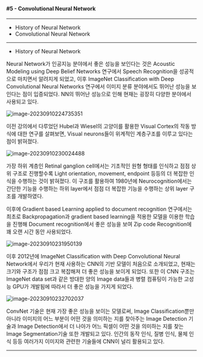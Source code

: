 #### #5 - Convolutional Neural Network

****

* History of Neural Network
* Convolutional Neural Network

****

* History of Neural Network

Neural Network가 인공지능 분야에서 좋은 성능을 보인다는 것은 Acoustic Modeling using Deep Belief Networks 연구에서 Speech Recognition을 성공적으로 마치면서 알려지게 되었고, 이후 ImageNet Classification with Deep Convolutional Neural Networks 연구에서 이미지 분류 분야에서도 뛰어난 성능을 보인다는 점이 입증되었다. NN의 뛰어난 성능으로 인해 현재는 굉장히 다양한 분야에서 사용되고 있다.

![image-20230910224735351](C:\Users\USEC\AppData\Roaming\Typora\typora-user-images\image-20230910224735351.png)

이전 강의에서 다루었던 Hubel과 Wiesel의 고양이를 활용한 Visual Cortex의 작동 방식에 대한 연구를 살펴보면, Visual neurons들이 위계적인 계층구조를 이루고 있다는 점이 밝혀졌다.

![image-20230910230024488](C:\Users\USEC\AppData\Roaming\Typora\typora-user-images\image-20230910230024488.png)

가장 하위 계층인 Retinal ganglion cell에서는 기초적인 원형 형태를 인식하고 점점 상위 구조로 진행할수록 Light orientation, movement, endpoint 등등의 더 복잡한 인식을 수행하는 것이 밝혀졌다. 이 구조를 활용하여 1980년에 Neurocognition에서는 간단한 기능을 수행하는 하위 layer에서 점점 더 복잡한 기능을 수행하는 상위 layer 구조를 개발하였다. 

이후에 Gradient based Learning applied to document recognition 연구에서는 최초로 Backpropagation과 gradient based learning을 적용한 모델을 이용한 학습을 진행해 Document recognition에서 좋은 성능을 보여 Zip code Recognition에 꽤 오랜 시간 동안 사용되었다.

![image-20230910231950139](C:\Users\USEC\AppData\Roaming\Typora\typora-user-images\image-20230910231950139.png)

이후 2012년에 ImageNet Classification with Deep Convolutional Neural Network에서 우리가 현재 사용하는 CNN의 기반 모델이 처음으로 소개되었고, 현재는 크기와 구조가 점점 크고 복잡해져 더 좋은 성능을 보이게 되었다. 또한 이 CNN 구조는 ImageNet data set과 같은 방대한 양의 Image data들과 병렬 컴퓨팅이 가능한 고성능 GPU가 개발됨에 따라서 더 좋은 성능을 가지게 되었다. 

![image-20230910232702037](C:\Users\USEC\AppData\Roaming\Typora\typora-user-images\image-20230910232702037.png)

ConvNet 기술은 현재 가장 좋은 성능을 보이는 모델로써, Image Classification뿐만 아니라 이미지의 어느 부분이 어떤 것을 의미하는 지를 찾아주는 Image Detection 기술과 Image Detection에서 더 나아가 어느 픽셀이 어떤 것을 의미하는 지를 찾는 Image Segmentation기술 또한 개발되고 있다. 인간의 동작 인식, 질병 인식, 물체 인식 등등 여러가지 이미지와 관련한 기술들에 CNN이 널리 활용되고 있다.

****

